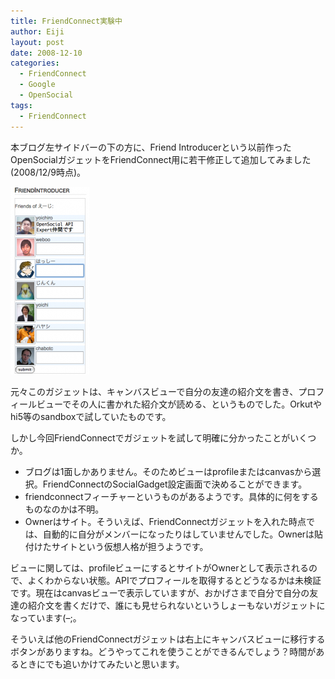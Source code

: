 ```yaml
---
title: FriendConnect実験中
author: Eiji
layout: post
date: 2008-12-10
categories:
  - FriendConnect
  - Google
  - OpenSocial
tags:
  - FriendConnect
---
```

本ブログ左サイドバーの下の方に、Friend Introducerという以前作ったOpenSocialガジェットをFriendConnect用に若干修正して追加してみました(2008/12/9時点)。

[<img class="alignnone size-medium wp-image-265" title="e38394e382afe38381e383a3-1" src="/images/2008/12/e38394e382afe38381e383a3-1-126x300.png" alt="" width="126" height="300" />][1]

元々このガジェットは、キャンバスビューで自分の友達の紹介文を書き、プロフィールビューでその人に書かれた紹介文が読める、というものでした。Orkutやhi5等のsandboxで試していたものです。

しかし今回FriendConnectでガジェットを試して明確に分かったことがいくつか。

*   ブログは1面しかありません。そのためビューはprofileまたはcanvasから選択。FriendConnectのSocialGadget設定画面で決めることができます。
*   friendconnectフィーチャーというものがあるようです。具体的に何をするものなのかは不明。
*   Ownerはサイト。そういえば、FriendConnectガジェットを入れた時点では、自動的に自分がメンバーになったりはしていませんでした。Ownerは貼付けたサイトという仮想人格が担うようです。

ビューに関しては、profileビューにするとサイトがOwnerとして表示されるので、よくわからない状態。APIでプロフィールを取得するとどうなるかは未検証です。現在はcanvasビューで表示していますが、おかげさまで自分で自分の友達の紹介文を書くだけで、誰にも見せられないというしょーもないガジェットになっています(&#8211;;。

そういえば他のFriendConnectガジェットは右上にキャンバスビューに移行するボタンがありますね。どうやってこれを使うことができるんでしょう？時間があるときにでも追いかけてみたいと思います。

 [1]: /images/2008/12/e38394e382afe38381e383a3-1.png